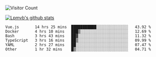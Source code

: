 ![Visitor Count](https://profile-counter.glitch.me/Lpmvb/count.svg)

[![Lpmvb's github stats](https://github-readme-stats.vercel.app/api?username=lpmvb&show_icons=true&title_color=fff&icon_color=79ff97&text_color=9f9f9f&bg_color=151515)](https://github.com/anuraghazra/github-readme-stats)

<!--
Here are some ideas to get you started:

- 🔭 I’m currently working on ...
- 🌱 I’m currently learning ...
- 👯 I’m looking to collaborate on ...
- 🤔 I’m looking for help with ...
- 💬 Ask me about ...
- 📫 How to reach me: ...
- 😄 Pronouns: ...
- ⚡ Fun fact: ...
-->

<!--START_SECTION:waka-->

```text
Vue.js       14 hrs 25 mins  ███████████░░░░░░░░░░░░░░   43.92 %
Docker       4 hrs 10 mins   ███▒░░░░░░░░░░░░░░░░░░░░░   12.69 %
Bash         3 hrs 43 mins   ██▓░░░░░░░░░░░░░░░░░░░░░░   11.32 %
TypeScript   3 hrs 16 mins   ██▒░░░░░░░░░░░░░░░░░░░░░░   09.99 %
YAML         2 hrs 27 mins   ██░░░░░░░░░░░░░░░░░░░░░░░   07.47 %
Other        1 hr 32 mins    █▒░░░░░░░░░░░░░░░░░░░░░░░   04.71 %
```

<!--END_SECTION:waka-->
